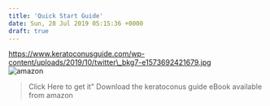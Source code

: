 ```yaml
---
title: 'Quick Start Guide'
date: Sun, 28 Jul 2019 05:15:36 +0000
draft: true
---
```


https://www.keratoconusguide.com/wp-content/uploads/2019/10/twitter\_bkg7-e1573692421679.jpg  
![amazon](https://www.amazon.com/dp/B082MB75HW)
>Click Here to get it" Download the keratoconus guide eBook available from amazon
